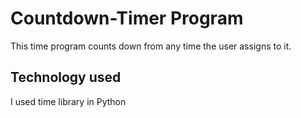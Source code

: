 # Countdown-Timer Program
This time program counts down from any time the user assigns to it.

## Technology used
I used time library in Python
